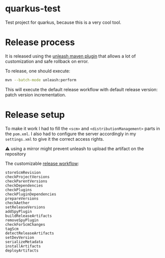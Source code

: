 # quarkus-test
Test project for quarkus, because this is a very cool tool.

# Release process

It is released using the [unleash maven plugin](https://github.com/shillner/unleash-maven-plugin) that allows a lot of customization and safe rollback on error.

To release, one should execute:
```bash
mvn --batch-mode unleash:perform
```
This will execute the default release workflow with default release version: patch version incrementation.

# Release setup

To make it work I had to fill the `<scm>` and `<distributionManagement>` parts in the `pom.xml`. I also had to configure the server accordingly in my `settings.xml` to give it the correct access rights.

:warning: using a mirror might prevent unleash to upload the artifact on the repository

The customizable [release workflow](https://github.com/shillner/unleash-maven-plugin/wiki/unleash%3Aperform#default-workflow):
```
storeScmRevision
checkProjectVersions
checkParentVersions
checkDependencies
checkPlugins
checkPluginDependencies
prepareVersions
checkAether
setReleaseVersions
addSpyPlugin
buildReleaseArtifacts
removeSpyPlugin
checkForScmChanges
tagScm
detectReleaseArtifacts
setDevVersion
serializeMetadata
installArtifacts
deployArtifacts
```
